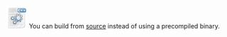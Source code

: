 ---
---

![](/imgs/distros/source.png)
You can build from [source](/downloads/razorqt-0.5.2.tar.bz2) instead of using a precompiled binary.

